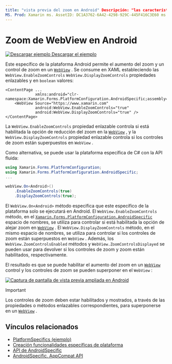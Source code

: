 ```yaml
---
title: "vista previa del zoom en Android" Descripción: "las características específicas de la plataforma permiten consumir funcionalidad que solo está disponible en una plataforma específica, sin necesidad de implementar representadores o efectos personalizados. En este artículo se explica cómo consumir el específico de la plataforma Android que habilita el zoom en un WebView ".
MS. Prod: Xamarin ms. AssetID: DC1A3762-6A42-4298-929C-445F416C3E60 ms. Technology: Xamarin-Forms Author: davidbritch ms. Author: dabritch ms. Date: 05/09/2019 no-LOC: [ Xamarin.Forms , Xamarin.Essentials ]
---
```


# <a name="webview-zoom-on-android"></a>Zoom de WebView en Android

[![Descargar ejemplo](~/media/shared/download.png) Descargar el ejemplo](https://docs.microsoft.com/samples/xamarin/xamarin-forms-samples/userinterface-platformspecifics)

Este específico de la plataforma Android permite el aumento del zoom y un control de zoom en un [`WebView`](xref:Xamarin.Forms.WebView) . Se consume en XAML estableciendo las `WebView.EnableZoomControls` `WebView.DisplayZoomControls` propiedades enlazables y en `boolean` valores:

```xaml
<ContentPage ...
             xmlns:android="clr-namespace:Xamarin.Forms.PlatformConfiguration.AndroidSpecific;assembly=Xamarin.Forms.Core">
    <WebView Source="https://www.xamarin.com"
             android:WebView.EnableZoomControls="true"
             android:WebView.DisplayZoomControls="true" />
</ContentPage>
```

La `WebView.EnableZoomControls` propiedad enlazable controla si está habilitada la opción de reducción del zoom en la [`WebView`](xref:Xamarin.Forms.WebView) , y la `WebView.DisplayZoomControls` propiedad enlazable controla si los controles de zoom están superpuestos en `WebView` .

Como alternativa, se puede usar la plataforma específica de C# con la API fluida:

```csharp
using Xamarin.Forms.PlatformConfiguration;
using Xamarin.Forms.PlatformConfiguration.AndroidSpecific;
...

webView.On<Android>()
    .EnableZoomControls(true)
    .DisplayZoomControls(true);
```

El `WebView.On<Android>` método especifica que este específico de la plataforma solo se ejecutará en Android. El `WebView.EnableZoomControls` método, en el [`Xamarin.Forms.PlatformConfiguration.AndroidSpecific`](xref:Xamarin.Forms.PlatformConfiguration.AndroidSpecific) espacio de nombres, se utiliza para controlar si está habilitada la opción de alejar zoom en [`WebView`](xref:Xamarin.Forms.WebView) . El `WebView.DisplayZoomControls` método, en el mismo espacio de nombres, se utiliza para controlar si los controles de zoom están superpuestos en `WebView` . Además, los `WebView.ZoomControlsEnabled` métodos y `WebView.ZoomControlsDisplayed` se pueden usar para devolver si los controles de zoom y zoom están habilitados, respectivamente.

El resultado es que se puede habilitar el aumento del zoom en un [`WebView`](xref:Xamarin.Forms.WebView) control y los controles de zoom se pueden superponer en el `WebView` :

[![Captura de pantalla de vista previa ampliada en Android](webview-zoom-controls-images/webview-zoom.png "Vista previa ampliada")](webview-zoom-controls-images/webview-zoom-large.png#lightbox "Vista previa ampliada")

> [!IMPORTANT]
> Los controles de zoom deben estar habilitados y mostrados, a través de las propiedades o métodos enlazables correspondientes, para superponerse en un [`WebView`](xref:Xamarin.Forms.WebView) .

## <a name="related-links"></a>Vínculos relacionados

- [PlatformSpecifics (ejemplo)](https://docs.microsoft.com/samples/xamarin/xamarin-forms-samples/userinterface-platformspecifics)
- [Creación funcionalidades específicas de plataforma](~/xamarin-forms/platform/platform-specifics/index.md#creating-platform-specifics)
- [API de AndroidSpecific](xref:Xamarin.Forms.PlatformConfiguration.AndroidSpecific)
- [AndroidSpecific. AppCompat API](xref:Xamarin.Forms.PlatformConfiguration.AndroidSpecific.AppCompat)
